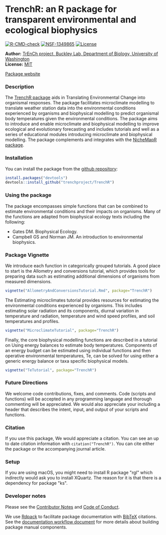 # TrenchR: an R package for transparent environmental and ecological biophysics
[![R-CMD-check](https://github.com/trenchproject/TrenchR/actions/workflows/r_command_check.yaml/badge.svg)](https://github.com/trenchproject/TrenchR/actions/workflows/r_command_check.yaml)
[![NSF-1349865](https://img.shields.io/badge/NSF-1349865-blue.svg)](https://nsf.gov/awardsearch/showAward?AWD_ID=1349865)
[![License](http://img.shields.io/badge/license-MIT-blue.svg)](https://raw.githubusercontent.com/trenchproject/TrenchR/master/LICENSE)

**Author:** [TrEnCh project, Buckley Lab, Department of Biology, University of Washington](https://trenchproject.github.io)<br>
**License:** [MIT](http://opensource.org/licenses/MIT)<br>



[Package website](https://trenchproject.github.io/TrenchR/)

### Description
The [TrenchR package]((https://github.com/trenchproject/TrenchR)) aids in Translating Environmental Change into organismal responses. The package facilitates microclimate modelling to translate weather station data into the environmental conditions experienced by organisms and biophysical modelling to predict organismal body temperatures given the environmental conditions. The package aims to introduce and enable microclimate and biophysical modelling to improve ecological and evolutionary forecasting and includes tutorials and well as a series of educational modules introducing microclimate and biophysical modelling. The package complements and integrates with the [NicheMapR package](https://github.com/mrke/NicheMapR). 

### Installation
You can install the package from the [github repository](https://github.com/trenchproject/TrenchR):

```r
install.packages("devtools")   
devtools::install_github("trenchproject/TrenchR")
```

### Using the package
The package encompasses simple functions that can be combined to estimate environmental conditions and their impacts on organisms. Many of the functions are adapted from biophysical ecology texts including the following:
* Gates DM. Biophysical Ecology.
* Campbell GS and Norman JM. An introduction to environmental biophysics.

### Package Vignette
We introduce each function in categorically grouped tutorials.  A good place to start is the Allometry and conversions tutorial, which provides tools for preparing data such as estimating additional dimensions of organisms from measured dimensions. 

```r
vignette("AllometryAndConversionsTutorial.Rmd", package="TrenchR")

```

The Estimating microclimates tutorial provides resources for estimating the environmental conditions experienced by organisms.  This includes estimating solar radiation and its components, diurnal variation in temperature and radiation, temperature and wind speed profiles, and soil temperatures and profiles. 

```r
vignette("MicroclimateTutorial", package="TrenchR")

```

Finally, the core biophysical modelling functions are described in a tutorial on Using energy balances to estimate body temperatures. Components of an energy budget can be estimated using individual functions and then operative environmental temperatures, Te, can be solved for using either a generic energy balance or taxa specific biophysical models.

```r
vignette("TeTutorial", package="TrenchR")

```

### Future Directions
We welcome code contributions, fixes, and comments. Code (scripts and functions) will be accepted in any programming language and thorough commenting will be appreciated.  We would also appreciate your including a header that describes the intent, input, and output of your scripts and functions. 

### Citation
If you use this package, We would appreciate a citation. You can see an up to date citation information with `citation("TrenchR")`. You can cite either the package or the accompanying journal article.

### Setup
If you are using macOS, you might need to install R package "rgl" which indirectly would ask you to install XQuartz. The reason for it is that there is a dependency for package "ks".

### Developer notes
Please see the [Contributor Notes](CONTRIBUTING.md) and [Code of Conduct](CODE_OF_CONDUCT.md).

We use [Rdpack](https://cran.r-project.org/package=Rdpack) to facilitate package documentation with [BibTeX](www.bibtex.org) citations. See the [documentation workflow document](doumentation_workflow.md) for more details about building package manual components.

